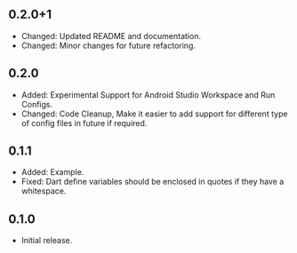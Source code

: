 ## 0.2.0+1

- Changed: Updated README and documentation.
- Changed: Minor changes for future refactoring.

## 0.2.0

- Added: Experimental Support for Android Studio Workspace and Run Configs.
- Changed: Code Cleanup, Make it easier to add support for different type of config files in future if required.

## 0.1.1

- Added: Example.
- Fixed: Dart define variables should be enclosed in quotes if they have a whitespace.

## 0.1.0

- Initial release.
